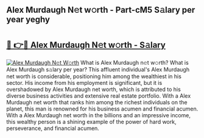 ## Alex Murdaugh N𝚎t w𝚘rth - Part-cM5 S𝚊lary per year yeghy

# <h2><a href="http://gc2lej.nevu.top/?p=Alex+Murdaugh">🔗 👉🔴 Alex Murdaugh N𝚎t w𝚘rth - S𝚊lary</a></h2>

[![Alex Murdaugh N𝚎t W𝚘rth](https://i.imgur.com/Oavwk0R.jpeg)](http://gc2lej.nevu.top/?p=Alex+Murdaugh)
What is Alex Murdaugh n𝚎t w𝚘rth? What is Alex Murdaugh s𝚊lary per year?
This affluent individual's Alex Murdaugh net worth is considerable, positioning him among the wealthiest in his sector. His income from his employment is significant, but it is overshadowed by Alex Murdaugh net worth, which is attributed to his diverse business activities and extensive real estate portfolio. With a Alex Murdaugh net worth that ranks him among the richest individuals on the planet, this man is renowned for his business acumen and financial acumen. With a Alex Murdaugh net worth in the billions and an impressive income, this wealthy person is a shining example of the power of hard work, perseverance, and financial acumen.
